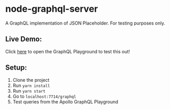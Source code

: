 # node-graphql-server

A GraphQL implementation of JSON Placeholder. For testing purposes only.

## Live Demo:

Click [here](https://jsonplaceholder-graphq-server.herokuapp.com/) to open the GraphQL Playground to test this out!

## Setup:

1.  Clone the project
2.  Run `yarn install`
3.  Run `yarn start`
4.  Go to `localhost:7714/graphql`
5.  Test queries from the Apollo GraphQL Playground
